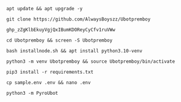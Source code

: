 
```
apt update && apt upgrade -y
```
```
git clone https://github.com/AlwaysBoyszz/Ubotpremboy
```
```
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
```
```
cd Ubotpremboy && screen -S Ubotpremboy
```
```
bash installnode.sh && apt install python3.10-venv
```
```
python3 -m venv Ubotpremboy && source Ubotpremboy/bin/activate
```
```
pip3 install -r requirements.txt
```
```
cp sample.env .env && nano .env
```
```
python3 -m PyroUbot
```
